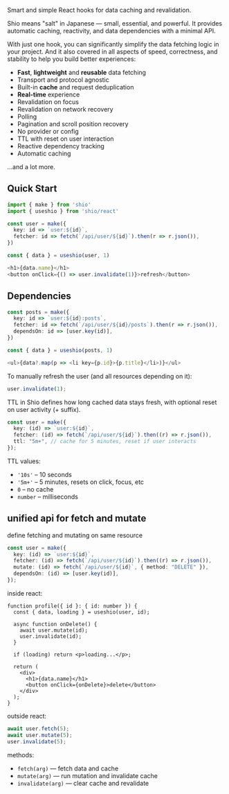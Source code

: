 Smart and simple React hooks for data caching and revalidation.

Shio means "salt" in Japanese — small, essential, and powerful.
It provides automatic caching, reactivity, and data dependencies with a minimal API.

With just one hook, you can significantly simplify the data fetching logic in your project. And it also covered in all aspects of speed, correctness, and stability to help you build better experiences:

- **Fast**, **lightweight** and **reusable** data fetching
- Transport and protocol agnostic
- Built-in **cache** and request deduplication
- **Real-time** experience
- Revalidation on focus
- Revalidation on network recovery
- Polling
- Pagination and scroll position recovery
- No provider or config
- TTL with reset on user interaction
- Reactive dependency tracking
- Automatic caching

...and a lot more.

## Quick Start

```ts
import { make } from 'shio'
import { useshio } from 'shio/react'

const user = make({
  key: id => `user:${id}`,
  fetcher: id => fetch(`/api/user/${id}`).then(r => r.json()),
})

const { data } = useshio(user, 1)

<h1>{data.name}</h1>
<button onClick={() => user.invalidate(1)}>refresh</button>
```

## Dependencies

```ts
const posts = make({
  key: id => `user:${id}:posts`,
  fetcher: id => fetch(`/api/user/${id}/posts`).then(r => r.json()),
  dependsOn: id => [user.key(id)],
})

const { data } = useshio(posts, 1)

<ul>{data?.map(p => <li key={p.id}>{p.title}</li>)}</ul>
```

To manually refresh the user (and all resources depending on it):

```ts
user.invalidate(1);
```

TTL in Shio defines how long cached data stays fresh, with optional reset on user activity (+ suffix).

```ts
const user = make({
  key: (id) => `user:${id}`,
  fetcher: (id) => fetch(`/api/user/${id}`).then((r) => r.json()),
  ttl: "5m+", // cache for 5 minutes, reset if user interacts
});
```

TTL values:

- `'10s'` – 10 seconds
- `'5m+'` – 5 minutes, resets on click, focus, etc
- `0` – no cache
- `number` – milliseconds

## unified api for fetch and mutate

define fetching and mutating on same resource

```ts
const user = make({
  key: (id) => `user:${id}`,
  fetcher: (id) => fetch(`/api/user/${id}`).then((r) => r.json()),
  mutate: (id) => fetch(`/api/user/${id}`, { method: "DELETE" }),
  dependsOn: (id) => [user.key(id)],
});
```

inside react:

```tsx
function profile({ id }: { id: number }) {
  const { data, loading } = useshio(user, id);

  async function onDelete() {
    await user.mutate(id);
    user.invalidate(id);
  }

  if (loading) return <p>loading...</p>;

  return (
    <div>
      <h1>{data.name}</h1>
      <button onClick={onDelete}>delete</button>
    </div>
  );
}
```

outside react:

```ts
await user.fetch(5);
await user.mutate(5);
user.invalidate(5);
```

methods:

- `fetch(arg)` — fetch data and cache
- `mutate(arg)` — run mutation and invalidate cache
- `invalidate(arg)` — clear cache and revalidate
